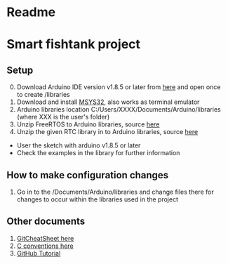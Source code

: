 # Readme
# Smart fishtank project

## Setup
0. Download Arduino IDE version v1.8.5 or later from [here](https://www.arduino.cc/en/Main/Donate) and open once to create /libraries
1. Download and install [MSYS32](http://www.msys2.org/), also works as terminal emulator
2. Arduino libraries location C:/Users/XXXX/Documents/Arduino/libraries (where XXX is the user's folder)
3. Unzip FreeRTOS to Arduino libraries, source [here](https://github.com/feilipu/Arduino_FreeRTOS_Library.git)
4. Unzip the given RTC library in to Arduino libraries, source [here](https://www.elecrow.com/wiki/index.php?title=File:RTC.zip)
* User the sketch with arduino v1.8.5 or later
* Check the examples in the library for further information

## How to make configuration changes

1. Go in to the /Documents/Arduino/libraries and change files there for changes to occur within the libraries used in the project
	
## Other documents

1. [GitCheatSheet here](https://www.git-tower.com/blog/git-cheat-sheet)
2. [C conventions here](https://users.ece.cmu.edu/~eno/coding/CCodingStandard.html)
3. [GitHub Tutorial](https://www.youtube.com/watch?v=0fKg7e37bQE)
